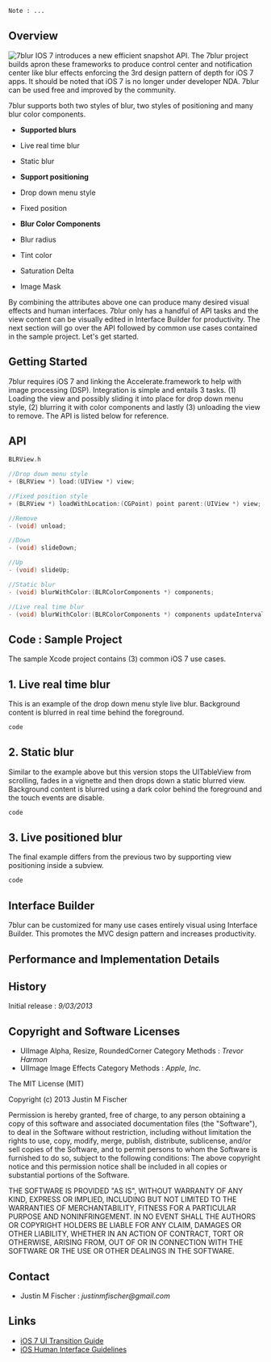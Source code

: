 ```HTML
Note : ...
````

## Overview
![7blur](http://funtouchapps.com/apps/drink-in-my-hand/2.0/images/misc/Icon-framed-60x60.png) IOS 7 introduces a new efficient snapshot API. The 7blur project builds apron these frameworks to produce control center and notification center like blur effects enforcing the 3rd design pattern of depth for iOS 7 apps. It should be noted that iOS 7 is no longer under developer NDA. 7blur can be used free and improved by the community.

7blur supports both two styles of blur, two styles of positioning and many blur color components.

* **Supported blurs**
 * Live real time blur
 * Static blur

* **Support positioning**
 * Drop down menu style
 * Fixed position

* **Blur Color Components**
 * Blur radius
 * Tint color
 * Saturation Delta
 * Image Mask

By combining the attributes above one can produce many desired visual effects and human interfaces. 7blur only has a handful of API tasks and the view content can be visually edited in Interface Builder for productivity. The next section will go over the API followed by common use cases contained in the sample project. Let's get started.

## Getting Started
7blur requires iOS 7 and linking the Accelerate.framework to help with image processing (DSP). Integration is simple and entails 3 tasks. (1) Loading the view and possibly sliding it into place for drop down menu style, (2) blurring it with color components and lastly (3) unloading the view to remove. The API is listed below for reference.

## API

```Objective-C
BLRView.h

//Drop down menu style
+ (BLRView *) load:(UIView *) view;

//Fixed position style
+ (BLRView *) loadWithLocation:(CGPoint) point parent:(UIView *) view;

//Remove
- (void) unload;

//Down
- (void) slideDown;

//Up
- (void) slideUp;

//Static blur
- (void) blurWithColor:(BLRColorComponents *) components;

//Live real time blur
- (void) blurWithColor:(BLRColorComponents *) components updateInterval:(float) interval;
````

## Code : Sample Project
The sample Xcode project contains (3) common iOS 7 use cases.

## 1. Live real time blur
This is an example of the drop down menu style live blur. Background content is blurred in real time behind the foreground.

```Objective-C
code
````

## 2. Static blur
Similar to the example above but this version stops the UITableView from scrolling, fades in a vignette and then drops down a static blurred view. Background content is blurred using a dark color behind the foreground and the touch events are disable.

```Objective-C
code
````

## 3. Live positioned blur
The final example differs from the previous two by supporting view positioning inside a subview.

```Objective-C
code
````

## Interface Builder
7blur can be customized for many use cases entirely visual using Interface Builder. This promotes the MVC design pattern and increases productivity.

## Performance and Implementation Details

## History
Initial release : _9/03/2013_

## Copyright and Software Licenses
* UIImage Alpha, Resize, RoundedCorner Category Methods : _Trevor Harmon_
* UIImage Image Effects Category Methods : _Apple, Inc._

The MIT License (MIT)

Copyright (c) 2013 Justin M Fischer

Permission is hereby granted, free of charge, to any person obtaining a copy of this software and associated documentation files (the "Software"), to deal in the Software without restriction, including without limitation the rights to use, copy, modify, merge, publish, distribute, sublicense, and/or sell copies of the Software, and to permit persons to whom the Software is furnished to do so, subject to the following conditions:
The above copyright notice and this permission notice shall be included in all copies or substantial portions of the Software.

THE SOFTWARE IS PROVIDED "AS IS", WITHOUT WARRANTY OF ANY KIND, EXPRESS OR IMPLIED, INCLUDING BUT NOT LIMITED TO THE WARRANTIES OF MERCHANTABILITY, FITNESS FOR A PARTICULAR PURPOSE AND NONINFRINGEMENT. IN NO EVENT SHALL THE AUTHORS OR COPYRIGHT HOLDERS BE LIABLE FOR ANY CLAIM, DAMAGES OR OTHER LIABILITY, WHETHER IN AN ACTION OF CONTRACT, TORT OR OTHERWISE, ARISING FROM, OUT OF OR IN CONNECTION WITH THE SOFTWARE OR THE USE OR OTHER DEALINGS IN THE SOFTWARE.

## Contact
* Justin M Fischer : _justinmfischer@gmail.com_

## Links
* [iOS 7 UI Transition Guide](https://developer.apple.com/library/etc/redirect/WWDR/iOSUITransitionGuide)
* [iOS Human Interface Guidelines](https://developer.apple.com/library/etc/redirect/WWDR/iOSHIG)

